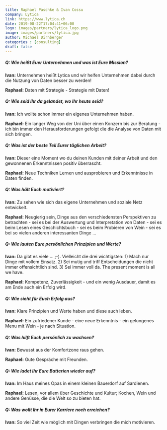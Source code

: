 ```yaml
---
title: Raphael Paschke & Ivan Cossu  
company: Lytica
link: https://www.lytica.ch
date: 2019-08-22T17:04:41+06:00
logo: images/partners/lytica_logo.png
image: images/partners/lytica.jpg
author: Michael Dirnberger
categories : [consulting]
draft: false
---
```


##### Q: Wie heißt Euer Unternehmen und was ist Eure Mission?

**Ivan:** Unternehmen heißt Lytica und wir helfen Unternehmen dabei durch die Nutzung von Daten besser zu werden!

**Raphael:** Daten mit Strategie - Strategie mit Daten!

##### Q: Wie seid Ihr da gelandet, wo Ihr heute seid?

**Ivan:** Ich wollte schon immer ein eigenes Unternehmen haben.

**Raphael:** Ein langer Weg von der Uni über einen Konzern bis zur Beratung - ich bin immer den Herausforderungen gefolgt die die Analyse von Daten mit sich bringen.

##### Q: Was ist der beste Teil Eurer täglichen Arbeit?

**Ivan:** Dieser eine Moment wo du deinen Kunden mit deiner Arbeit und den gewonnenen Erkenntnissen positiv überrascht.

**Raphael:** Neue Techniken Lernen und ausprobieren und Erkenntnisse in Daten finden.

##### Q: Was hält Euch motiviert?

**Ivan:** Zu sehen wie sich das eigene Unternehmen und soziale Netz entwickelt.

**Raphael:** Neugierig sein, Dinge aus den verschiedensten Perspektiven zu betrachten - sei es bei der Auswertung und Interpretation von Daten - sei es beim Lesen eines Geschichtsbuch - sei es beim Probieren von Wein - sei es bei so vielen anderen interessanten Dinge ...

##### Q: Wie lauten Eure persönlichen Prinzipien und Werte?

**Ivan:** Da gibt es viele ... ;-). Vielleicht die drei wichtigsten: 1) Mach nur Dinge mit vollem Einsatz. 2) Sei mutig und triff Entscheidungen die nicht immer offensichtlich sind. 3) Sei immer voll da. The present moment is all we have.

**Raphael:** Kompetenz, Zuverlässigkeit - und ein wenig Ausdauer, damit es am Ende auch ein Erfolg wird.

##### Q: Wie sieht für Euch Erfolg aus?

**Ivan:** Klare Prinzipien und Werte haben und diese auch leben.

**Raphael:** Ein zufriedener Kunde - eine neue Erkenntnis - ein gelungenes Menu mit Wein - je nach Situation.

##### Q: Was hilft Euch persönlich zu wachsen?

**Ivan:** Bewusst aus der Komfortzone raus gehen.

**Raphael:** Gute Gespräche mit Freunden.

##### Q: Wie ladet Ihr Eure Batterien wieder auf?

**Ivan:** Im Haus meines Opas in einem kleinen Bauerdorf auf Sardienen.

**Raphael:** Lesen, vor allem über Geschichte und Kultur; Kochen, Wein und andere Genüsse, die die Welt so zu bieten hat.

##### Q: Was wollt Ihr in Eurer Karriere noch erreichen?

**Ivan:** So viel Zeit wie möglich mit Dingen verbringen die mich motivieren.
